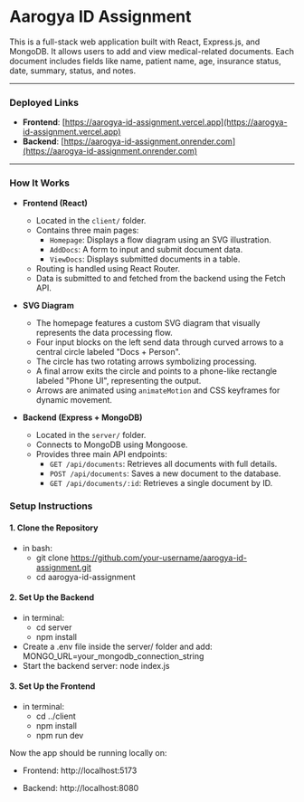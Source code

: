 # Aarogya ID Assignment

This is a full-stack web application built with React, Express.js, and MongoDB. It allows users to add and view medical-related documents. Each document includes fields like name, patient name, age, insurance status, date, summary, status, and notes.

---

### Deployed Links

- **Frontend**: [https://aarogya-id-assignment.vercel.app](https://aarogya-id-assignment.vercel.app)  
- **Backend**: [https://aarogya-id-assignment.onrender.com](https://aarogya-id-assignment.onrender.com)

---

### How It Works

- **Frontend (React)**
  - Located in the `client/` folder.
  - Contains three main pages:
    - `Homepage`: Displays a flow diagram using an SVG illustration.
    - `AddDocs`: A form to input and submit document data.
    - `ViewDocs`: Displays submitted documents in a table.
  - Routing is handled using React Router.
  - Data is submitted to and fetched from the backend using the Fetch API.

- **SVG Diagram**
  - The homepage features a custom SVG diagram that visually represents the data processing flow.
  - Four input blocks on the left send data through curved arrows to a central circle labeled "Docs + Person".
  - The circle has two rotating arrows symbolizing processing.
  - A final arrow exits the circle and points to a phone-like rectangle labeled "Phone UI", representing the output.
  - Arrows are animated using `animateMotion` and CSS keyframes for dynamic movement.

- **Backend (Express + MongoDB)**
  - Located in the `server/` folder.
  - Connects to MongoDB using Mongoose.
  - Provides three main API endpoints:
    - `GET /api/documents`: Retrieves all documents with full details.
    - `POST /api/documents`: Saves a new document to the database.
    - `GET /api/documents/:id`: Retrieves a single document by ID.

### Setup Instructions

#### 1. Clone the Repository

- in bash:
  - git clone https://github.com/your-username/aarogya-id-assignment.git
  - cd aarogya-id-assignment

#### 2. Set Up the Backend

- in terminal:
  - cd server
  - npm install
- Create a .env file inside the server/ folder and add: MONGO_URL=your_mongodb_connection_string
- Start the backend server: node index.js

#### 3. Set Up the Frontend

- in terminal:
  - cd ../client
  - npm install
  - npm run dev

Now the app should be running locally on:

- Frontend: http://localhost:5173

- Backend: http://localhost:8080
